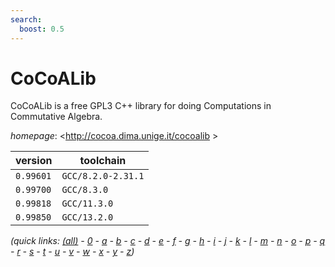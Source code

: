 ```yaml
---
search:
  boost: 0.5
---
```

# CoCoALib

CoCoALib is a free GPL3 C++ library for doing Computations in Commutative Algebra.

*homepage*: <http://cocoa.dima.unige.it/cocoalib >

version | toolchain
--------|----------
``0.99601`` | ``GCC/8.2.0-2.31.1``
``0.99700`` | ``GCC/8.3.0``
``0.99818`` | ``GCC/11.3.0``
``0.99850`` | ``GCC/13.2.0``


*(quick links: [(all)](../index.md) - [0](../0/index.md) - [a](../a/index.md) - [b](../b/index.md) - [c](../c/index.md) - [d](../d/index.md) - [e](../e/index.md) - [f](../f/index.md) - [g](../g/index.md) - [h](../h/index.md) - [i](../i/index.md) - [j](../j/index.md) - [k](../k/index.md) - [l](../l/index.md) - [m](../m/index.md) - [n](../n/index.md) - [o](../o/index.md) - [p](../p/index.md) - [q](../q/index.md) - [r](../r/index.md) - [s](../s/index.md) - [t](../t/index.md) - [u](../u/index.md) - [v](../v/index.md) - [w](../w/index.md) - [x](../x/index.md) - [y](../y/index.md) - [z](../z/index.md))*

